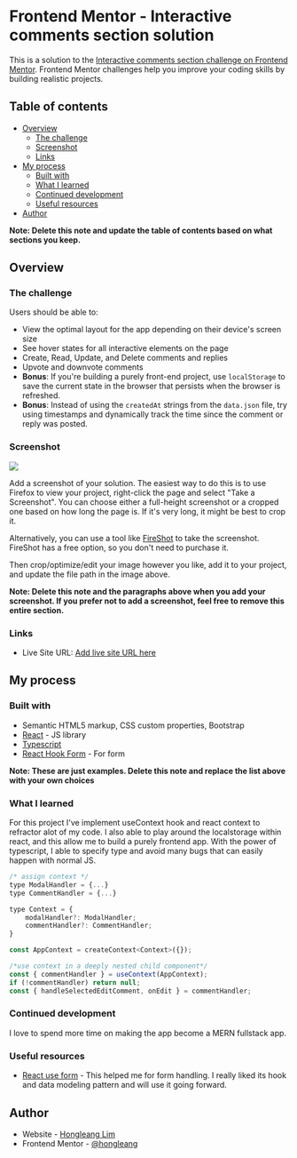 # Frontend Mentor - Interactive comments section solution

This is a solution to the [Interactive comments section challenge on Frontend Mentor](https://www.frontendmentor.io/challenges/interactive-comments-section-iG1RugEG9). Frontend Mentor challenges help you improve your coding skills by building realistic projects. 

## Table of contents

- [Overview](#overview)
  - [The challenge](#the-challenge)
  - [Screenshot](#screenshot)
  - [Links](#links)
- [My process](#my-process)
  - [Built with](#built-with)
  - [What I learned](#what-i-learned)
  - [Continued development](#continued-development)
  - [Useful resources](#useful-resources)
- [Author](#author)

**Note: Delete this note and update the table of contents based on what sections you keep.**

## Overview

### The challenge

Users should be able to:

- View the optimal layout for the app depending on their device's screen size
- See hover states for all interactive elements on the page
- Create, Read, Update, and Delete comments and replies
- Upvote and downvote comments
- **Bonus**: If you're building a purely front-end project, use `localStorage` to save the current state in the browser that persists when the browser is refreshed.
- **Bonus**: Instead of using the `createdAt` strings from the `data.json` file, try using timestamps and dynamically track the time since the comment or reply was posted.

### Screenshot

![](../screenshot/screenshot-desktop.jpg)

Add a screenshot of your solution. The easiest way to do this is to use Firefox to view your project, right-click the page and select "Take a Screenshot". You can choose either a full-height screenshot or a cropped one based on how long the page is. If it's very long, it might be best to crop it.

Alternatively, you can use a tool like [FireShot](https://getfireshot.com/) to take the screenshot. FireShot has a free option, so you don't need to purchase it. 

Then crop/optimize/edit your image however you like, add it to your project, and update the file path in the image above.

**Note: Delete this note and the paragraphs above when you add your screenshot. If you prefer not to add a screenshot, feel free to remove this entire section.**

### Links

<!-- - Solution URL: [Add solution URL here](https://your-solution-url.com) -->
- Live Site URL: [Add live site URL here](https://your-live-site-url.com)

## My process

### Built with

- Semantic HTML5 markup, CSS custom properties, Bootstrap
- [React](https://reactjs.org/) - JS library
- [Typescript](https://www.typescriptlang.org/)
- [React Hook Form](https://react-hook-form.com/) - For form

**Note: These are just examples. Delete this note and replace the list above with your own choices**

### What I learned

For this project I've implement useContext hook and react context to refractor alot of my code. I also able to play around the localstorage within react, and this allow me to build a purely frontend app. With the power of typescript, I able to specify type and avoid many bugs that can easily happen with normal JS.

```js
/* assign context */
type ModalHandler = {...}
type CommentHandler = {...}

type Context = {
    modalHandler?: ModalHandler;
    commentHandler?: CommentHandler;
}

const AppContext = createContext<Context>({});

/*use context in a deeply nested child component*/
const { commentHandler } = useContext(AppContext);
if (!commentHandler) return null;
const { handleSelectedEditComment, onEdit } = commentHandler;

```

### Continued development

I love to spend more time on making the app become a MERN fullstack app.

### Useful resources

- [React use form](https://react-hook-form.com/) - This helped me for form handling. I really liked its hook and data modeling pattern and will use it going forward.

## Author

- Website - [Hongleang Lim](https://web-dev-portfolio1066.netlify.app/)
- Frontend Mentor - [@hongleang](https://www.frontendmentor.io/profile/hongleang)
